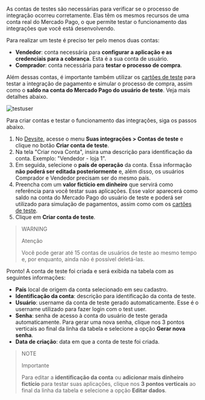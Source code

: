As contas de testes são necessárias para verificar se o processo de integração ocorreu corretamente. Elas têm os mesmos recursos de uma conta real do Mercado Pago, o que permite testar o funcionamento das integrações que você está desenvolvendo.

Para realizar um teste é preciso ter pelo menos duas contas:

* **Vendedor**: conta necessária para **configurar a aplicação e as credenciais para a cobrança**. Esta é a sua conta de usuário.
* **Comprador**: conta necessária para **testar o processo de compra**.

Além dessas contas, é importante também utilizar os [cartões de teste](/developers/pt/guides/additional-content/testing/test-cards) para testar a integração de pagamento e simular o processo de compra, assim como o **saldo na conta do Mercado Pago do usuário de teste**. Veja mais detalhes abaixo.

![testuser](test-user/create-test-users-pt.png)

Para criar contas e testar o funcionamento das integrações, siga os passos abaixo.

1. No [Devsite](/developers/pt/docs), acesse o menu **Suas integrações > Contas de teste** e clique no botão **Criar conta de teste**.
2. Na tela "Criar nova Conta", insira uma descrição para identificação da conta. Exemplo: "Vendedor - loja 1".
3. Em seguida, selecione o **país de operação** da conta. Essa informação **não poderá ser editada posteriormente** e, além disso, os usuários Comprador e Vendedor precisam ser do mesmo país.
4. Preencha com um **valor fictício em dinheiro** que servirá como referência para você testar suas aplicações. Esse valor aparecerá como saldo na conta do Mercado Pago do usuário de teste e poderá ser utilizado para simulação de pagamentos, assim como com os [cartões de teste](/developers/pt/guides/additional-content/testing/test-cards).
5. Clique em **Criar conta de teste**. 

> WARNING
>
> Atenção
>
> Você pode gerar até 15 contas de usuários de teste ao mesmo tempo e, por enquanto, ainda não é possível deletá-las.

Pronto! A conta de teste foi criada e será exibida na tabela com as seguintes informações:

* **País** local de origem da conta selecionado em seu cadastro.
* **Identificação da conta**: descrição para identificação da conta de teste.
* **Usuário**: username da conta de teste gerado automaticamente. Esse é o username utilizado para fazer login com o test user.
* **Senha**: senha de acesso à conta do usuário de teste gerada automaticamente. Para gerar uma nova senha, clique nos 3 pontos verticais ao final da linha da tabela e selecione a opção **Gerar nova senha**.
* **Data de criação**: data em que a conta de teste foi criada. 

> NOTE
>
> Importante
>
> Para editar a **identificação da conta** ou **adicionar mais dinheiro fictício** para testar suas aplicações, clique nos **3 pontos verticais** ao final da linha da tabela e selecione a opção **Editar dados**.